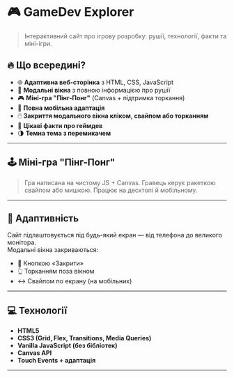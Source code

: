 # 🎮 GameDev Explorer

> Інтерактивний сайт про ігрову розробку: рушії, технології, факти та міні-ігри.

## 🔥 Що всередині?

- 🌐 **Адаптивна веб-сторінка** з HTML, CSS, JavaScript
- 🧩 **Модальні вікна** з повною інформацією про рушії
- 🎮 **Міні-гра "Пінг-Понг"** (Canvas + підтримка торкання)
- 📱 **Повна мобільна адаптація**
- 🖱️ **Закриття модального вікна кліком, свайпом або торканням**
- 🧠 **Цікаві факти про геймдев**
- 🌗 **Темна тема з перемикачем**

---

## 🕹️ Міні-гра "Пінг-Понг"

> Гра написана на чистому JS + Canvas. Гравець керує ракеткою свайпом або мишкою. Працює на десктопі й мобільному.

---

## 📱 Адаптивність

Сайт підлаштовується під будь-який екран — від телефона до великого монітора.  
Модальні вікна закриваються:

- 🔘 Кнопкою «Закрити»
- 👆 Торканням поза вікном
- ↔️ Свайпом по екрану (на мобільних)

---

## 💻 Технології

- **HTML5**
- **CSS3 (Grid, Flex, Transitions, Media Queries)**
- **Vanilla JavaScript (без бібліотек)**
- **Canvas API**
- **Touch Events + адаптація**

---
